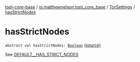 [topl-core-base](../../index.md) / [io.matthewnelson.topl_core_base](../index.md) / [TorSettings](index.md) / [hasStrictNodes](./has-strict-nodes.md)

# hasStrictNodes

`abstract val hasStrictNodes: `[`Boolean`](https://kotlinlang.org/api/latest/jvm/stdlib/kotlin/-boolean/index.html) [(source)](https://github.com/05nelsonm/TorOnionProxyLibrary-Android/blob/master/topl-core-base/src/main/java/io/matthewnelson/topl_core_base/TorSettings.kt#L290)

See [DEFAULT__HAS_STRICT_NODES](-d-e-f-a-u-l-t__-h-a-s_-s-t-r-i-c-t_-n-o-d-e-s.md)

